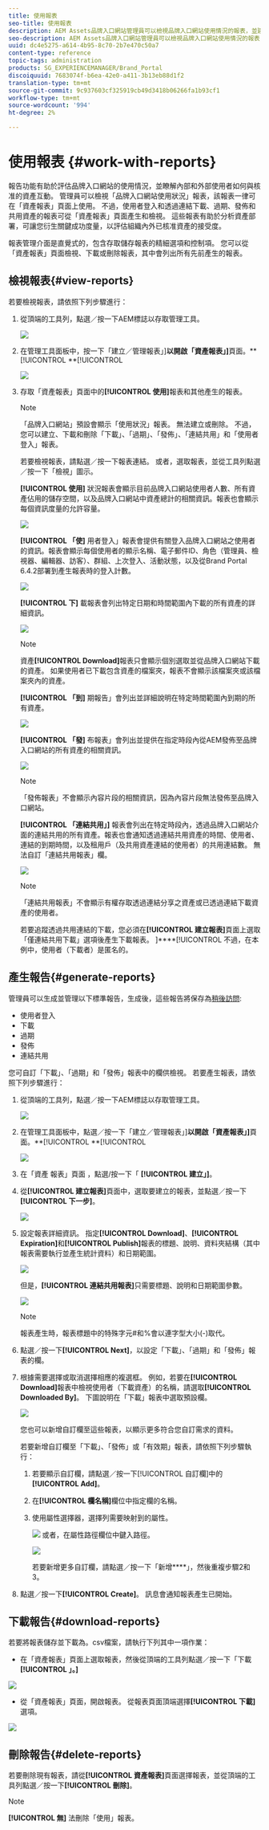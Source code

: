 ```yaml
---
title: 使用報表
seo-title: 使用報表
description: AEM Assets品牌入口網站管理員可以檢視品牌入口網站使用情況的報表，並建立、管理及檢視透過品牌入口網站分享的資產下載、過期、發佈及連結相關的報表。
seo-description: AEM Assets品牌入口網站管理員可以檢視品牌入口網站使用情況的報表，並建立、管理及檢視透過品牌入口網站分享的資產下載、過期、發佈及連結相關的報表。
uuid: dc4e5275-a614-4b95-8c70-2b7e470c50a7
content-type: reference
topic-tags: administration
products: SG_EXPERIENCEMANAGER/Brand_Portal
discoiquuid: 7683074f-b6ea-42e0-a411-3b13eb88d1f2
translation-type: tm+mt
source-git-commit: 9c937603cf325919cb49d3418b06266fa1b93cf1
workflow-type: tm+mt
source-wordcount: '994'
ht-degree: 2%

---
```



# 使用報表 {#work-with-reports}

報告功能有助於評估品牌入口網站的使用情況，並瞭解內部和外部使用者如何與核准的資產互動。 管理員可以檢視「品牌入口網站使用狀況」報表，該報表一律可在「資產報表」頁面上使用。 不過，使用者登入和透過連結下載、過期、發佈和共用資產的報表可從「資產報表」頁面產生和檢視。 這些報表有助於分析資產部署，可讓您衍生關鍵成功度量，以評估組織內外已核准資產的接受度。

報表管理介面是直覺式的，包含存取儲存報表的精細選項和控制項。 您可以從「資產報表」頁面檢視、下載或刪除報表，其中會列出所有先前產生的報表。

## 檢視報表{#view-reports}

若要檢視報表，請依照下列步驟進行：

1. 從頂端的工具列，點選／按一下AEM標誌以存取管理工具。

   ![](assets/aemlogo.png)

1. 在管理工具面板中，按一下「建立／管理報表」]**以開啟「資產報表」]**&#x200B;頁面。**[!UICONTROL **[!UICONTROL 

   ![](assets/access-asset-reports.png)

1. 存取「資產報表」頁面中的&#x200B;**[!UICONTROL 使用]**&#x200B;報表和其他產生的報表。

   >[!NOTE]
   >
   >「品牌入口網站」預設會顯示「使用狀況」報表。 無法建立或刪除。 不過，您可以建立、下載和刪除「下載」、「過期」、「發佈」、「連結共用」和「使用者登入」報表。

   若要檢視報表，請點選／按一下報表連結。 或者，選取報表，並從工具列點選／按一下「檢視」圖示。

   **[!UICONTROL 使用]** 狀況報表會顯示目前品牌入口網站使用者人數、所有資產佔用的儲存空間，以及品牌入口網站中資產總計的相關資訊。報表也會顯示每個資訊度量的允許容量。

   ![](assets/usage-report.png)

   **[!UICONTROL 「使]** 用者登入」報表會提供有關登入品牌入口網站之使用者的資訊。報表會顯示每個使用者的顯示名稱、電子郵件ID、角色（管理員、檢視器、編輯器、訪客）、群組、上次登入、活動狀態，以及從Brand Portal 6.4.2部署到產生報表時的登入計數。

   ![](assets/user-logins.png)

   **[!UICONTROL 下]** 載報表會列出特定日期和時間範圍內下載的所有資產的詳細資訊。

   ![](assets/download-report.png)

   >[!NOTE]
   >
   >資產&#x200B;**[!UICONTROL Download]**&#x200B;報表只會顯示個別選取並從品牌入口網站下載的資產。 如果使用者已下載包含資產的檔案夾，報表不會顯示該檔案夾或該檔案夾內的資產。

   **[!UICONTROL 「到]** 期報告」會列出並詳細說明在特定時間範圍內到期的所有資產。

   ![](assets/expiration-report.png)

   **[!UICONTROL 「發]** 布報表」會列出並提供在指定時段內從AEM發佈至品牌入口網站的所有資產的相關資訊。

   ![](assets/publish-report.png)

   >[!NOTE]
   >
   >「發佈報表」不會顯示內容片段的相關資訊，因為內容片段無法發佈至品牌入口網站。

   **[!UICONTROL 「連結共用」]** 報表會列出在特定時段內，透過品牌入口網站介面的連結共用的所有資產。報表也會通知透過連結共用資產的時間、使用者、連結的到期時間，以及租用戶（及共用資產連結的使用者）的共用連結數。 無法自訂「連結共用報表」欄。

   ![](assets/link-share-report.png)

   >[!NOTE]
   >
   >「連結共用報表」不會顯示有權存取透過連結分享之資產或已透過連結下載資產的使用者。
   >
   >若要追蹤透過共用連結的下載，您必須在&#x200B;**[!UICONTROL 建立報表]**&#x200B;頁面上選取「僅連結共用下載」選項後產生下載報表。 ]****[!UICONTROL &#x200B;不過，在本例中，使用者（下載者）是匿名的。

## 產生報告{#generate-reports}

管理員可以生成並管理以下標準報告，生成後，這些報告將保存為[稍後訪問](../using/brand-portal-reports.md#main-pars-header):

* 使用者登入
* 下載
* 過期
* 發佈
* 連結共用

您可自訂「下載」、「過期」和「發佈」報表中的欄供檢視。 若要產生報表，請依照下列步驟進行：

1. 從頂端的工具列，點選／按一下AEM標誌以存取管理工具。

   ![](assets/aemlogo.png)

1. 在管理工具面板中，點選／按一下「建立／管理報表」]**以開啟「資產報表」]**&#x200B;頁面。**[!UICONTROL **[!UICONTROL 

   ![](assets/asset-reports.png)

1. 在「資產 報表」頁面 ，點選/按一下「 **[!UICONTROL 建立」]**。
1. 從&#x200B;**[!UICONTROL 建立報表]**&#x200B;頁面中，選取要建立的報表，並點選／按一下&#x200B;**[!UICONTROL 下一步]**。

   ![](assets/crete-report.png)

1. 設定報表詳細資訊。 指定&#x200B;**[!UICONTROL Download]**、**[!UICONTROL Expiration]**&#x200B;和&#x200B;**[!UICONTROL Publish]**&#x200B;報表的標題、說明、資料夾結構（其中報表需要執行並產生統計資料）和日期範圍。

   ![](assets/create-report-page.png)

   但是，**[!UICONTROL 連結共用報表]**&#x200B;只需要標題、說明和日期範圍參數。

   ![](assets/create-link-share-report.png)

   >[!NOTE]
   >
   >報表產生時，報表標題中的特殊字元#和%會以連字型大小(-)取代。

1. 點選／按一下&#x200B;**[!UICONTROL Next]**，以設定「下載」、「過期」和「發佈」報表的欄。
1. 根據需要選擇或取消選擇相應的複選框。 例如，若要在&#x200B;**[!UICONTROL Download]**&#x200B;報表中檢視使用者（下載資產）的名稱，請選取&#x200B;**[!UICONTROL Downloaded By]**。 下圖說明在「下載」報表中選取預設欄。

   ![](assets/createdownloadreport.png)

   您也可以新增自訂欄至這些報表，以顯示更多符合您自訂需求的資料。

   若要新增自訂欄至「下載」、「發佈」或「有效期」報表，請依照下列步驟執行：

   1. 若要顯示自訂欄，請點選／按一下[!UICONTROL 自訂欄]中的&#x200B;**[!UICONTROL Add]**。
   1. 在&#x200B;**[!UICONTROL 欄名稱]**&#x200B;欄位中指定欄的名稱。
   1. 使用屬性選擇器，選擇列需要映射到的屬性。

      ![](assets/property-picker.png)
或者，在屬性路徑欄位中鍵入路徑。

      ![](assets/property-path.png)

      若要新增更多自訂欄，請點選／按一下「新增&#x200B;****」，然後重複步驟2和3。

1. 點選／按一下&#x200B;**[!UICONTROL Create]**。 訊息會通知報表產生已開始。

## 下載報告{#download-reports}

若要將報表儲存並下載為。csv檔案，請執行下列其中一項作業：

* 在「資產報表」頁面上選取報表，然後從頂端的工具列點選／按一下「下載&#x200B;**[!UICONTROL 」。]**

![](assets/download-asset-report.png)

* 從「資產報表」頁面，開啟報表。 從報表頁面頂端選擇&#x200B;**[!UICONTROL 下載]**&#x200B;選項。

![](assets/download-report-fromwithin.png)

## 刪除報告{#delete-reports}

若要刪除現有報表，請從&#x200B;**[!UICONTROL 資產報表]**&#x200B;頁面選擇報表，並從頂端的工具列點選／按一下&#x200B;**[!UICONTROL 刪除]**。

>[!NOTE]
>
>**[!UICONTROL 無]** 法刪除「使用」報表。
